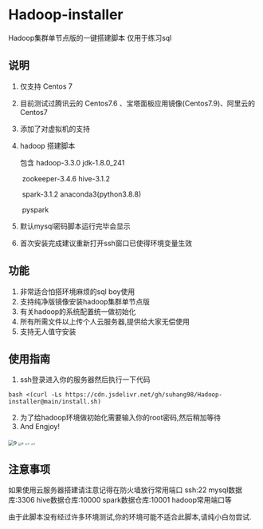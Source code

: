 # Hadoop-installer
Hadoop集群单节点版的一键搭建脚本 仅用于练习sql

## 说明
1. 仅支持 Centos 7 
2. 目前测试过腾讯云的 Centos7.6 、宝塔面板应用镜像(Centos7.9)、阿里云的Centos7
3. 添加了对虚拟机的支持

2. hadoop 搭建脚本

   包含 hadoop-3.3.0           jdk-1.8.0_241 

   ​        zookeeper-3.4.6       hive-3.1.2 

   ​        spark-3.1.2               anaconda3(python3.8.8)

   ​        pyspark

3. 默认mysql密码脚本运行完毕会显示
4. 首次安装完成建议重新打开ssh窗口已使得环境变量生效

   

## 功能
1. 非常适合怕搭环境麻烦的sql boy使用
1. 支持纯净版镜像安装hadoop集群单节点版
1. 有关hadoop的系统配置统一做初始化
1. 所有所需文件以上传个人云服务器,提供给大家无偿使用
2. 支持无人值守安装

## 使用指南
1. ssh登录进入你的服务器然后执行一下代码
```shell
bash <(curl -Ls https://cdn.jsdelivr.net/gh/suhang98/Hadoop-installer@main/install.sh)
```


2. 为了给hadoop环境做初始化需要输入你的root密码,然后稍加等待
3. And Engjoy!

<img src="https://github.com/itbigsu/Hadoop-installer/blob/main/README.assets/9.jpeg" alt="9" style="zoom:67%;" />

<img src="https://github.com/itbigsu/Hadoop-installer/blob/main/README.assets/10.jpeg" alt="10" style="zoom:33%;" />





<img src="https://github.com/itbigsu/Hadoop-installer/blob/main/README.assets/12.jpeg" alt="12" style="zoom: 25%;" />




<img src="https://github.com/itbigsu/Hadoop-installer/blob/main/README.assets/13.jpeg" alt="12" style="zoom: 25%;" />




## 注意事项

如果使用云服务器搭建请注意记得在防火墙放行常用端口 ssh:22 mysql数据库:3306 hive数据仓库:10000 spark数据仓库:10001 hadoop常用端口等

由于此脚本没有经过许多环境测试,你的环境可能不适合此脚本,请纯小白勿尝试.

